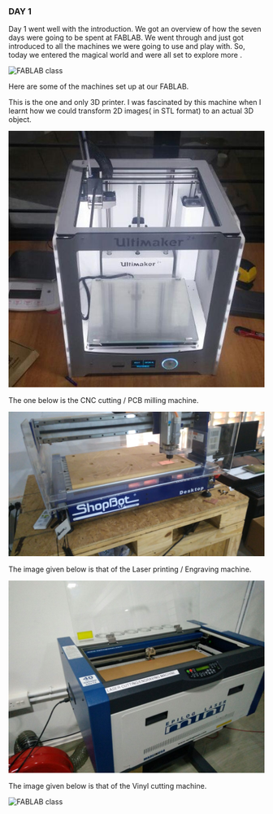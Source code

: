 
### DAY 1

Day 1 went well with the introduction. We got an overview of how the seven days were going to be spent at FABLAB. We went through and just got introduced to all the machines we were going to use and play with. So, today we entered the magical world and were all set to explore more .

![FABLAB class](/images/class.jpg)


Here are some of the machines set up at our FABLAB. 

This is the one and only 3D printer. I was fascinated by this machine when I learnt how we could transform 2D images( in STL format) to an actual 3D object.

![FABLAB class](/images/photo_2017-08-03_19-44-53.jpg)

The one below is the CNC cutting / PCB milling machine.

![FABLAB class](/images/cncmachine.png)

The image given below is that of the Laser printing / Engraving machine.

![FABLAB class](/images/cnc.jpg)

The image given below is that of the Vinyl cutting machine.

![FABLAB class](/images/vinyl.jpg)

